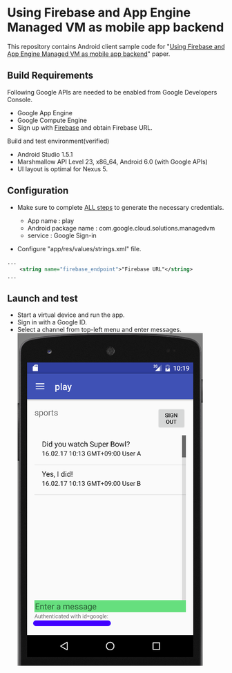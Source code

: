 # Using Firebase and App Engine Managed VM as mobile app backend
This repository contains Android client sample code for "[Using Firebase and App Engine Managed VM as mobile app backend](https://cloud.google.com/solutions/mobile/mobile-app-backend-on-cloud-platform#firebase-managed-vms)" paper.

## Build Requirements
Following Google APIs are needed to be enabled from Google Developers Console.
- Google App Engine
- Google Compute Engine
- Sign up with [Firebase](https://www.firebase.com/) and obtain Firebase URL.

Build and test environment(verified)
- Android Studio 1.5.1
- Marshmallow API Level 23, x86_64, Android 6.0 (with Google APIs)
- UI layout is optimal for Nexus 5.


## Configuration

- Make sure to complete [ALL steps](https://developers.google.com/identity/sign-in/android/start-integrating) to generate the necessary credentials.
  - App name : play
  - Android package name : com.google.cloud.solutions.managedvm
  - service : Google Sign-in

- Configure "app/res/values/strings.xml" file.
```xml
...
    <string name="firebase_endpoint">"Firebase URL"</string>
...
```


## Launch and test
- Start a virtual device and run the app.
- Sign in with a Google ID.
- Select a channel from top-left menu and enter messages.
![Nexus 5](./nexus5.png)
